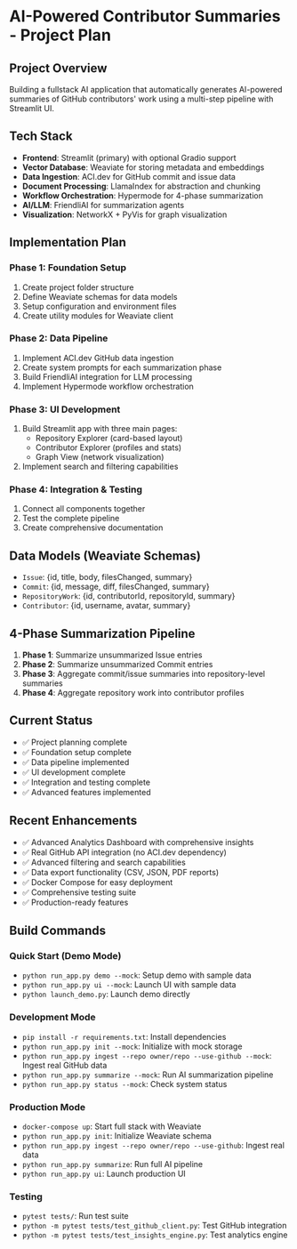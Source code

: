 # AI-Powered Contributor Summaries - Project Plan

## Project Overview
Building a fullstack AI application that automatically generates AI-powered summaries of GitHub contributors' work using a multi-step pipeline with Streamlit UI.

## Tech Stack
- **Frontend**: Streamlit (primary) with optional Gradio support
- **Vector Database**: Weaviate for storing metadata and embeddings
- **Data Ingestion**: ACI.dev for GitHub commit and issue data
- **Document Processing**: LlamaIndex for abstraction and chunking
- **Workflow Orchestration**: Hypermode for 4-phase summarization
- **AI/LLM**: FriendliAI for summarization agents
- **Visualization**: NetworkX + PyVis for graph visualization

## Implementation Plan

### Phase 1: Foundation Setup
1. Create project folder structure
2. Define Weaviate schemas for data models
3. Setup configuration and environment files
4. Create utility modules for Weaviate client

### Phase 2: Data Pipeline
1. Implement ACI.dev GitHub data ingestion
2. Create system prompts for each summarization phase
3. Build FriendliAI integration for LLM processing
4. Implement Hypermode workflow orchestration

### Phase 3: UI Development
1. Build Streamlit app with three main pages:
   - Repository Explorer (card-based layout)
   - Contributor Explorer (profiles and stats)
   - Graph View (network visualization)
2. Implement search and filtering capabilities

### Phase 4: Integration & Testing
1. Connect all components together
2. Test the complete pipeline
3. Create comprehensive documentation

## Data Models (Weaviate Schemas)
- `Issue`: {id, title, body, filesChanged, summary}
- `Commit`: {id, message, diff, filesChanged, summary}
- `RepositoryWork`: {id, contributorId, repositoryId, summary}
- `Contributor`: {id, username, avatar, summary}

## 4-Phase Summarization Pipeline
1. **Phase 1**: Summarize unsummarized Issue entries
2. **Phase 2**: Summarize unsummarized Commit entries
3. **Phase 3**: Aggregate commit/issue summaries into repository-level summaries
4. **Phase 4**: Aggregate repository work into contributor profiles

## Current Status
- ✅ Project planning complete
- ✅ Foundation setup complete
- ✅ Data pipeline implemented
- ✅ UI development complete
- ✅ Integration and testing complete
- ✅ Advanced features implemented

## Recent Enhancements
- ✅ Advanced Analytics Dashboard with comprehensive insights
- ✅ Real GitHub API integration (no ACI.dev dependency)
- ✅ Advanced filtering and search capabilities
- ✅ Data export functionality (CSV, JSON, PDF reports)
- ✅ Docker Compose for easy deployment
- ✅ Comprehensive testing suite
- ✅ Production-ready features

## Build Commands

### Quick Start (Demo Mode)
- `python run_app.py demo --mock`: Setup demo with sample data
- `python run_app.py ui --mock`: Launch UI with sample data
- `python launch_demo.py`: Launch demo directly

### Development Mode
- `pip install -r requirements.txt`: Install dependencies
- `python run_app.py init --mock`: Initialize with mock storage
- `python run_app.py ingest --repo owner/repo --use-github --mock`: Ingest real GitHub data
- `python run_app.py summarize --mock`: Run AI summarization pipeline
- `python run_app.py status --mock`: Check system status

### Production Mode
- `docker-compose up`: Start full stack with Weaviate
- `python run_app.py init`: Initialize Weaviate schema
- `python run_app.py ingest --repo owner/repo --use-github`: Ingest real data
- `python run_app.py summarize`: Run full AI pipeline
- `python run_app.py ui`: Launch production UI

### Testing
- `pytest tests/`: Run test suite
- `python -m pytest tests/test_github_client.py`: Test GitHub integration
- `python -m pytest tests/test_insights_engine.py`: Test analytics engine